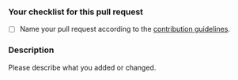 ### Your checklist for this pull request

- [ ] Name your pull request according to the [contribution guidelines](https://github.com/scaleway/docs-content/blob/main/docs/CONTRIBUTING.md).

### Description

Please describe what you added or changed.
